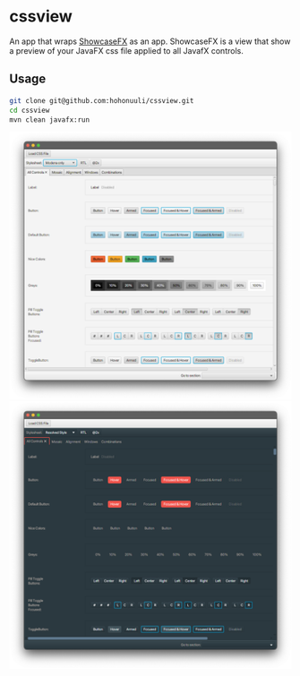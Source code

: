 # cssview

An app that wraps [ShowcaseFX](https://github.com/dlsc-software-consulting-gmbh/ShowcaseFX) as an app. ShowcaseFX is a view that show a preview of your JavaFX css file applied to all JavafX controls.

## Usage

```bash
git clone git@github.com:hohonuuli/cssview.git
cd cssview
mvn clean javafx:run
```

![Modena](src/site/resources/Modena.png)
![Custom](src/site/resources/Custom.png)
